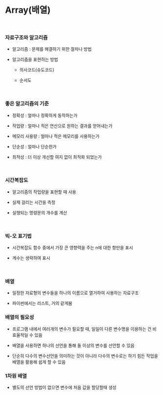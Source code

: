 # Array(배열)

<br>

### 자료구조와 알고리즘

- 알고리즘 : 문제를 해결하기 위한 절차나 방법

- 알고리즘을 표현하는 방법

  - 의사코드(슈도코드)
  
  - 순서도

<br>

### 좋은 알고리즘의 기준

- 정확성 : 얼마나 정확하게 동작하는가

- 작업량 : 얼마나 적은 연산으로 원하는 결과를 얻어내는가

- 메모리 사용량 : 얼마나 적은 메모리를 사용하는가

- 단순성 : 얼마나 단순한가

- 최적성 : 더 이상 개선할 여지 없이 최적화 되었는가

<br>

### 시간복잡도

- 알고리즘의 작업량을 표현할 때 사용

- 실제 걸리는 시간을 측정

- 실행되는 명령문의 개수를 계산

<br>

### 빅-오 표기법

- 시간복잡도 함수 중에서 가장 큰 영향력을 주는 n에 대한 항만을 표시

- 계수는 생략하여 표시

<br>

### 배열

- 일정한 자료형의 변수들을 하나의 이름으로 열거하여 사용하는 자료구조

- 파이썬에서는 리스트, 거의 같게봄

### 배열의 필요성

- 프로그램 내에서 여러개의 변수가 필요할 때, 일일이 다른 변수명을 이용하는 건 비효율적일 수 있음

- 배열을 사용하면 하나의 선언을 통해 둘 이상의 변수를 선언할 수 있음

- 단순히 다수의 변수선언을 의미하는 것이 아니라 다수의 변수로는 하기 힘든 작업을 배열을 활용해 쉽게 할 수 있음

### 1차원 배열

- 별도의 선언 방법이 없으면 변수에 처음 값을 할당할때 생성

